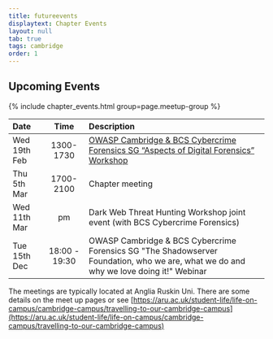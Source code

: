 ```yaml
---
title: futureevents
displaytext: Chapter Events
layout: null
tab: true
tags: cambridge
order: 1
---
```


## Upcoming Events

{% include chapter_events.html group=page.meetup-group %}

| Date | Time | Description |
| :------ | :----------: | :------------- |
| Wed 19th Feb | 1300- 1730 | [OWASP Cambridge & BCS Cybercrime Forensics SG “Aspects of Digital Forensics” Workshop](https://www.meetup.com/OWASP-Cambridge-Meetup/events/268594250/) |
| Thu 5th Mar | 1700- 2100 | Chapter meeting |
| Wed 11th Mar | pm | Dark Web Threat Hunting Workshop joint event (with BCS Cybercrime Forensics) |
| Tue 15th Dec | 18:00 - 19:30 | OWASP Cambridge & BCS Cybercrime Forensics SG "The Shadowserver Foundation, who we are, what we do and why we love doing it!" Webinar |


The meetings are typically located at Anglia Ruskin Uni. There are some details on the meet up pages or see
[https://aru.ac.uk/student-life/life-on-campus/cambridge-campus/travelling-to-our-cambridge-campus](https://aru.ac.uk/student-life/life-on-campus/cambridge-campus/travelling-to-our-cambridge-campus)

